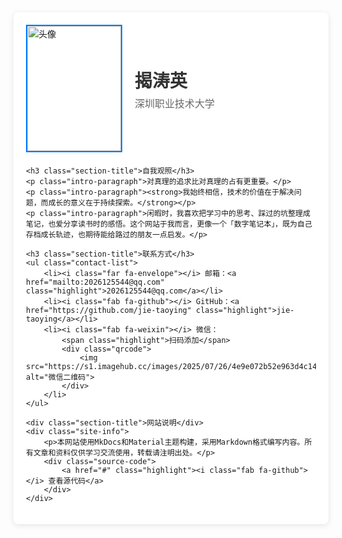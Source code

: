 <style>
    :root {
        --primary-color: #007bff;
        --secondary-color: #333;
        --text-color: #666;
        --light-bg: #f8f9fa;
        --border-color: #e9ecef;
        --hover-color: #0056b3;
    }

    .about-me {
        max-width: 800px;
        margin: 0 auto;
        padding: 20px;
        font-family: "Microsoft YaHei", sans-serif;
        background-color: white;
        border-radius: 8px;
        box-shadow: 0 2px 10px rgba(0,0,0,0.1);
    }

    .section-title {
        font-size: 24px;
        font-weight: bold;
        margin: 25px 0 15px;
        color: var(--secondary-color);
        border-bottom: 2px solid var(--light-bg);
        padding-bottom: 8px;
    }

    .info-header {
        display: flex;
        align-items: center;
        gap: 20px;
        margin-bottom: 20px;
    }

    .avatar {
        width: 150px;/* 调整为你想要的宽度 */
        height: 200px;/* 调整为你想要的高度 */
        overflow: hidden;
        border: 2px solid var(--primary-color);
    }

    .avatar img {
        width: 100%;
        height: 100%;
        object-fit: cover;
    }

    .basic-info {
        flex: 1;
    }

    .name {
        font-size: 28px;
        font-weight: bold;
        color: var(--secondary-color);
        margin-bottom: 5px;
    }

    .affiliation {
        font-size: 16px;
        color: var(--text-color);
    }

    .timestamps {
        display: flex;
        gap: 20px;
        color: var(--text-color);
        margin-bottom: 20px;
    }

    .timestamps i {
        margin-right: 5px;
        color: var(--primary-color);
    }

    .intro-paragraph {
        margin-bottom: 15px;
        line-height: 1.8;
        color: var(--text-color);
        text-align: justify;
    }

    .highlight {
        color: var(--primary-color);
        transition: color 0.3s;
    }

    .highlight:hover {
        color: var(--hover-color);
    }

    .contact-list {
        list-style: none;
        padding: 0;
    }

    .contact-list li {
        margin-bottom: 12px;
        display: flex;
        align-items: center;
    }

    .contact-list i {
        width: 25px;
        color: var(--primary-color);
        text-align: center;
        margin-right: 10px;
    }

    .contact-list a {
        color: var(--primary-color);
        text-decoration: none;
        transition: all 0.3s;
        display: inline-flex;
        align-items: center;
    }

    .contact-list a:hover {
        color: var(--hover-color);
        transform: translateX(3px);
    }

    .qrcode {
        margin-top: 10px;
        margin-left: 35px;
        border: 1px solid var(--border-color);
        padding: 5px;
        display: inline-block;
        border-radius: 4px;
        background-color: white;
    }

    .qrcode img {
        width: 120px;
        height: 120px;
        display: block;
    }

    .site-info {
        margin-top: 30px;
        padding-top: 15px;
        border-top: 1px solid var(--light-bg);
        color: var(--text-color);
        font-size: 14px;
        line-height: 1.6;
    }

    .source-code {
        margin-top: 10px;
    }

    .source-code a {
        color: var(--primary-color);
        text-decoration: none;
    }

    .source-code a:hover {
        text-decoration: underline;
    }
</style>

<div class="about-me">
    <div class="info-header">
        <div class="avatar">
            <img src="https://s1.imagehub.cc/images/2025/07/27/40badc9974f073ad607dbbb0d1ee50e6.jpeg" alt="头像">
        </div>
        <div class="basic-info">
            <div class="name">揭涛英</div>
            <div class="affiliation">深圳职业技术大学</div>
        </div>
    </div>
    

    <h3 class="section-title">自我观照</h3>
    <p class="intro-paragraph">对真理的追求比对真理的占有更重要。</p>
    <p class="intro-paragraph"><strong>我始终相信，技术的价值在于解决问题，而成长的意义在于持续探索。</strong></p>
    <p class="intro-paragraph">闲暇时，我喜欢把学习中的思考、踩过的坑整理成笔记，也爱分享读书时的感悟。这个网站于我而言，更像一个「数字笔记本」，既为自己存档成长轨迹，也期待能给路过的朋友一点启发。</p>

    <h3 class="section-title">联系方式</h3>
    <ul class="contact-list">
        <li><i class="far fa-envelope"></i> 邮箱：<a href="mailto:2026125544@qq.com" class="highlight">2026125544@qq.com</a></li>
        <li><i class="fab fa-github"></i> GitHub：<a href="https://github.com/jie-taoying" class="highlight">jie-taoying</a></li>
        <li><i class="fab fa-weixin"></i> 微信：
            <span class="highlight">扫码添加</span>
            <div class="qrcode">
                <img src="https://s1.imagehub.cc/images/2025/07/26/4e9e072b52e963d4c149f3c3edca3388.jpg" alt="微信二维码">
            </div>
        </li>
    </ul>

    <div class="section-title">网站说明</div>
    <div class="site-info">
        <p>本网站使用MkDocs和Material主题构建，采用Markdown格式编写内容。所有文章和资料仅供学习交流使用，转载请注明出处。</p>
        <div class="source-code">
            <a href="#" class="highlight"><i class="fab fa-github"></i> 查看源代码</a>
        </div>
    </div>
</div>
    